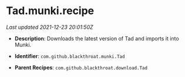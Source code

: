 # Tad.munki.recipe

_Last updated 2021-12-23 20:01:50Z_

- **Description**: Downloads the latest version of Tad and imports it into Munki.

- **Identifier**: `com.github.blackthroat.munki.Tad`

- **Parent Recipes**: `com.github.blackthroat.download.Tad`

